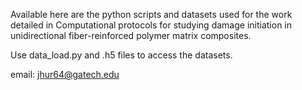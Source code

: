 Available here are the python scripts and datasets used for the work detailed in Computational protocols for studying damage initiation in unidirectional fiber-reinforced polymer matrix composites.

Use data_load.py and .h5 files to access the datasets.

email: jhur64@gatech.edu
